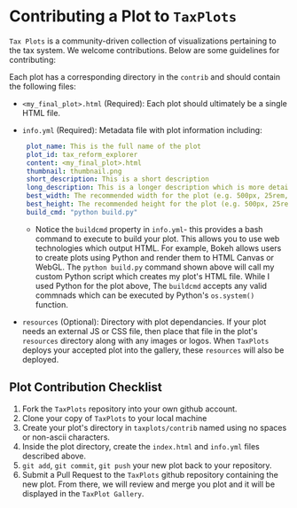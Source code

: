 # Contributing a Plot to `TaxPlots`

`Tax Plots` is a community-driven collection of visualizations pertaining to the tax system. We welcome contributions. Below are some guidelines for contributing:

Each plot has a corresponding directory in the `contrib` and should contain the following files:

 - `<my_final_plot>.html` (Required): Each plot should ultimately be a single HTML file.

 - `info.yml` (Required): Metadata file with plot information including:
   ```yml
	plot_name: This is the full name of the plot
	plot_id: tax_reform_explorer
	content: <my_final_plot>.html
	thumbnail: thumbnail.png
	short_description: This is a short description
	long_description: This is a longer description which is more detailed about the relevant take-aways from the plot.
	best_width: The recommended width for the plot (e.g. 500px, 25rem, 100%)
	best_height: The recommended height for the plot (e.g. 500px, 25rem, 100%)
	build_cmd: "python build.py"
   ```
   - Notice the `buildcmd` property in `info.yml`- this provides a bash command to execute to build your plot. This allows you to use web technologies which output HTML.  For example, Bokeh allows users to create plots using Python and render them to HTML Canvas or WebGL.  The `python build.py` command shown above will call my custom Python script which creates my plot's HTML file. While I used Python for the plot above, The `buildcmd` accepts any valid commnads which can be executed by Python's `os.system()` function.
    
 - `resources` (Optional): Directory with plot dependancies.  If your plot needs an external JS or CSS file, then place that file in the plot's `resources` directory along with any images or logos. When `TaxPlots` deploys your accepted plot into the gallery, these `resources` will also be deployed.

## Plot Contribution Checklist
1. Fork the `TaxPlots` repository into your own github account.
2. Clone your copy of `TaxPlots` to your local machine
3. Create your plot's directory in `taxplots/contrib` named using no spaces or non-ascii characters.
4. Inside the plot directory, create the `index.html` and `info.yml` files described above.
5. `git add`, `git commit`, `git push` your new plot back to your repository.
6. Submit a Pull Request to the `TaxPlots` github repository containing the new plot.  From there, we will review and merge you plot and it will be displayed in the `TaxPlot Gallery`.
